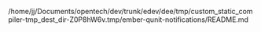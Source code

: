 /home/jj/Documents/opentech/dev/trunk/edev/dee/tmp/custom_static_compiler-tmp_dest_dir-Z0P8hW6v.tmp/ember-qunit-notifications/README.md